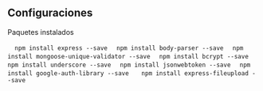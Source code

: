 ## Configuraciones

Paquetes instalados

``   npm install express --save ``
``   npm install body-parser --save ``
``   npm install mongoose-unique-validator --save ``
``   npm install bcrypt --save ``
``   npm install underscore --save ``
``   npm install jsonwebtoken --save ``
``   npm install google-auth-library --save ``
``   npm install express-fileupload --save``
